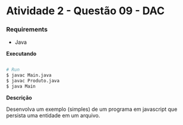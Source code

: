 # Atividade 2 - Questão 09 - DAC

### Requirements

- Java

**Executando**

```bash

# Run
$ javac Main.java
$ javac Produto.java
$ java Main
```
**Descrição**

Desenvolva um exemplo (simples) de um programa em javascript que persista uma entidade em um arquivo.
